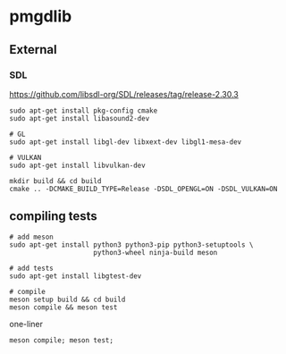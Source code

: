 # pmgdlib

## External
### SDL
https://github.com/libsdl-org/SDL/releases/tag/release-2.30.3
```
sudo apt-get install pkg-config cmake
sudo apt-get install libasound2-dev

# GL
sudo apt-get install libgl-dev libxext-dev libgl1-mesa-dev

# VULKAN
sudo apt-get install libvulkan-dev

mkdir build && cd build
cmake .. -DCMAKE_BUILD_TYPE=Release -DSDL_OPENGL=ON -DSDL_VULKAN=ON
```

## compiling tests
```
# add meson
sudo apt-get install python3 python3-pip python3-setuptools \
                     python3-wheel ninja-build meson

# add tests
sudo apt-get install libgtest-dev

# compile
meson setup build && cd build
meson compile && meson test
```

one-liner
```
meson compile; meson test;
```
